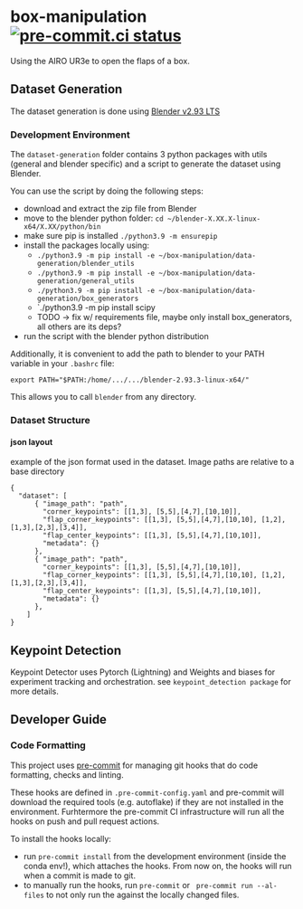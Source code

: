 # box-manipulation [![pre-commit.ci status](https://results.pre-commit.ci/badge/github/tlpss/box-manipulation/master.svg)](https://results.pre-commit.ci/latest/github/tlpss/box-manipulation/master)

Using the AIRO UR3e to open the flaps of a box.


## Dataset Generation
The dataset generation is done using [Blender v2.93 LTS](https://www.blender.org/download/lts/2-93/)

### Development Environment
The `dataset-generation` folder contains 3 python packages with utils (general and blender specific) and a script to generate the dataset using Blender.

You can use the script by doing the following steps:
- download and extract the zip file from Blender
- move to the blender python folder: `cd ~/blender-X.XX.X-linux-x64/X.XX/python/bin`
- make sure pip is installed `./python3.9 -m ensurepip`
- install the packages locally using:
    - `./python3.9 -m pip install -e ~/box-manipulation/data-generation/blender_utils`
    - `./python3.9 -m pip install -e ~/box-manipulation/data-generation/general_utils`
    - `./python3.9 -m pip install -e ~/box-manipulation/data-generation/box_generators`
    - `./python3.9 -m pip install scipy
    - TODO -> fix w/ requirements file, maybe only install box_generators, all others are its deps?
- run the script with the blender python distribution

Additionally, it is convenient to add the path to blender to your PATH variable in your `.bashrc` file:
```
export PATH="$PATH:/home/.../.../blender-2.93.3-linux-x64/"
```
This allows you to call `blender` from any directory.

### Dataset Structure

####  json layout

example of the json format used in the dataset. Image paths are relative to a base directory
```
{
  "dataset": [
      { "image_path": "path",
        "corner_keypoints": [[1,3], [5,5],[4,7],[10,10]],
        "flap_corner_keypoints": [[1,3], [5,5],[4,7],[10,10], [1,2],[1,3],[2,3],[3,4]],
        "flap_center_keypoints": [[1,3], [5,5],[4,7],[10,10]],
        "metadata": {}
      },
      { "image_path": "path",
        "corner_keypoints": [[1,3], [5,5],[4,7],[10,10]],
        "flap_corner_keypoints": [[1,3], [5,5],[4,7],[10,10], [1,2],[1,3],[2,3],[3,4]],
        "flap_center_keypoints": [[1,3], [5,5],[4,7],[10,10]],
        "metadata": {}
      },
    ]
}
```
## Keypoint Detection
Keypoint Detector uses Pytorch (Lightning) and Weights and biases for experiment tracking and orchestration.
see `keypoint_detection package` for more details.

## Developer Guide

### Code Formatting
This project uses [pre-commit](https://pre-commit.com/) for managing git hooks that do code formatting, checks and linting.

These hooks are defined in `.pre-commit-config.yaml` and pre-commit will download the required tools (e.g. autoflake) if they are not installed in the environment. Furhtermore the pre-commit CI infrastructure will run all the hooks on push and pull request actions.

To install the hooks locally:

- run `pre-commit install` from the development environment (inside the conda env!), which attaches the hooks. From now on, the hooks will run when a commit is made to git.
- to manually run the hooks, run `pre-commit` or ` pre-commit run --al-files` to not only run the against the locally changed files.
